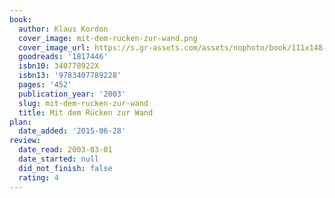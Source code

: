 ```yaml
---
book:
  author: Klaus Kordon
  cover_image: mit-dem-rucken-zur-wand.png
  cover_image_url: https://s.gr-assets.com/assets/nophoto/book/111x148-bcc042a9c91a29c1d680899eff700a03.png
  goodreads: '1817446'
  isbn10: 340778922X
  isbn13: '9783407789228'
  pages: '452'
  publication_year: '2003'
  slug: mit-dem-rucken-zur-wand
  title: Mit dem Rücken zur Wand
plan:
  date_added: '2015-06-28'
review:
  date_read: 2003-03-01
  date_started: null
  did_not_finish: false
  rating: 4
---
```

